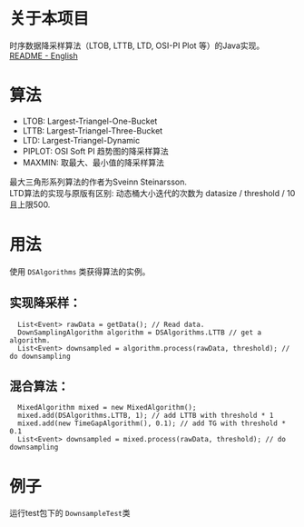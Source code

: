 # 关于本项目
时序数据降采样算法（LTOB, LTTB, LTD, OSI-PI Plot 等）的Java实现。<br/>
[README - English](https://github.com/avina/downsampling/blob/master/README_en.md)
# 算法
* LTOB: Largest-Triangel-One-Bucket
* LTTB: Largest-Triangel-Three-Bucket
* LTD: Largest-Triangel-Dynamic
* PIPLOT: OSI Soft PI 趋势图的降采样算法
* MAXMIN: 取最大、最小值的降采样算法

最大三角形系列算法的作者为Sveinn Steinarsson.<br/>
LTD算法的实现与原版有区别:  动态桶大小迭代的次数为 datasize / threshold / 10 且上限500.

# 用法
使用 `DSAlgorithms` 类获得算法的实例。
## 实现降采样：
```
  List<Event> rawData = getData(); // Read data.
  DownSamplingAlgorithm algorithm = DSAlgorithms.LTTB // get a algorithm.
  List<Event> downsampled = algorithm.process(rawData, threshold); // do downsampling
```
## 混合算法：
```
  MixedAlgorithm mixed = new MixedAlgorithm();
  mixed.add(DSAlgorithms.LTTB, 1); // add LTTB with threshold * 1
  mixed.add(new TimeGapAlgorithm(), 0.1); // add TG with threshold * 0.1
  List<Event> downsampled = mixed.process(rawData, threshold); // do downsampling
```
# 例子
运行test包下的 `DownsampleTest`类
